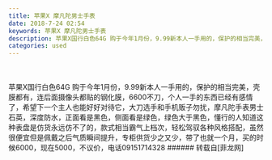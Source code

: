 ```yaml
---
title: 苹果X 摩凡陀男士手表
date: 2018-7-24 02:54
keywords: 苹果X 摩凡陀男士手表
description: 苹果X国行白色64G 购于今年1月份，9.99新本人一手用的，保护的相当完美，壳膜都有，连后面摄像头都贴的钢化膜，6600不刀，个人一手的东西已经有感情了，希望下一个主人也能好好对待它，大刀选手和手机贩子勿扰，摩凡陀手表男士石英，深度防水，正面看是黑色，侧面看是绿色，绿色大于黑色，懂行的人知道这种表盘是仿货永远仿不了的，款式相当霸气上档次，轻松驾驭各种风格搭配，虽然很便宜但是佩戴之后气质瞬间提升，专柜供货少之又少，带了也就一个月，买的时候6000，现在5000，不议价，电话09151714328
categories: used
---
```

<td class="t_f" id="postmessage_1543704">

<br/>
<br/>
苹果X国行白色64G 购于今年1月份，9.99新本人一手用的，保护的相当完美，壳膜都有，连后面摄像头都贴的钢化膜，6600不刀，个人一手的东西已经有感情了，希望下一个主人也能好好对待它，大刀选手和手机贩子勿扰，摩凡陀手表男士石英，深度防水，正面看是黑色，侧面看是绿色，绿色大于黑色，懂行的人知道这种表盘是仿货永远仿不了的，款式相当霸气上档次，轻松驾驭各种风格搭配，虽然很便宜但是佩戴之后气质瞬间提升，专柜供货少之又少，带了也就一个月，买的时候6000，现在5000，不议价，电话09151714328</td>
###### 转载自[菲龙网]